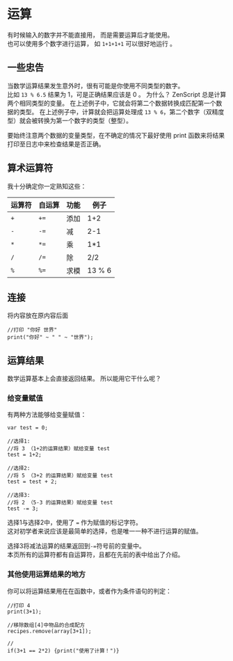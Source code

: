 # 运算

有时候输入的数字并不能直接用， 而是需要运算后才能使用。  
也可以使用多个数字进行运算， 如 `1+1+1+1` 可以很好地运行 。

## 一些忠告

当数学运算结果发生意外时，很有可能是你使用不同类型的数字。  
比如 `13 % 6.5` 结果为 1，可是正确结果应该是 0 。 为什么？ ZenScript 总是计算两个相同类型的变量。 在上述例子中，它就会将第二个数据转换成匹配第一个数据的类型。 在上述例子中，计算就会把运算处理成 `13 % 6`，第二个数字（双精度型）就会被转换为第一个数字的类型（整型）。

要始终注意两个数据的变量类型，在不确定的情况下最好使用 print 函数来将结果打印至日志中来检查结果是否正确。

## 算术运算符

我十分确定你一定熟知这些：

| 运算符 | 自运算  | 功能 | 例子     |
| --- | ---- | -- | ------ |
| `+` | `+=` | 添加 | 1+2    |
| `-` | `-=` | 减  | 2-1    |
| `*` | `*=` | 乘  | 1*1    |
| `/` | `/=` | 除  | 2/2    |
| `%` | `%=` | 求模 | 13 % 6 |

## 连接

将内容放在原内容后面

```zenscript
//打印 "你好 世界"
print("你好" ~ " " ~ "世界");
```

## 运算结果

数学运算基本上会直接返回结果。 所以能用它干什么呢？

### 给变量赋值

有两种方法能够给变量赋值：

```zenscript
var test = 0;

//选择1:
//将 3 （1+2的运算结果）赋给变量 test
test = 1+2;

//选择2:
//将 5 （3+2 的运算结果）赋给变量 test
test = test + 2;

//选择3:
//将 2 （5-3 的运算结果）赋给变量 test
test -= 3;
```

选择1与选择2中，使用了 `=` 作为赋值的标记字符。  
这对初学者来说应该是最简单的选择，也是唯一一种不进行运算的赋值。

选择3将减法运算的结果返回到`-=`符号前的变量中。  
本页所有的运算符都有自运算符，且都在先前的表中给出了介绍。

### 其他使用运算结果的地方

你可以将运算结果用在在函数中，或者作为条件语句的判定：

```zenscript
//打印 4
print(3+1);

//移除数组[4]中物品的合成配方
recipes.remove(array[3+1]);

//
if(3+1 == 2*2) {print("使用了计算！")}
```
